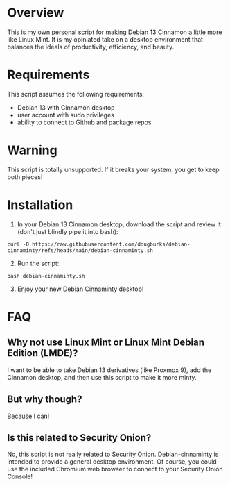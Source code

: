 # Overview
This is my own personal script for making Debian 13 Cinnamon a little more like Linux Mint. It is my opiniated take on a desktop environment that balances the ideals of productivity, efficiency, and beauty.

# Requirements
This script assumes the following requirements:
- Debian 13 with Cinnamon desktop
- user account with sudo privileges
- ability to connect to Github and package repos
  
# Warning
This script is totally unsupported. If it breaks your system, you get to keep both pieces!

# Installation
1. In your Debian 13 Cinnamon desktop, download the script and review it (don't just blindly pipe it into bash):
```
curl -O https://raw.githubusercontent.com/dougburks/debian-cinnaminty/refs/heads/main/debian-cinnaminty.sh
```
2. Run the script:
```
bash debian-cinnaminty.sh
```
3. Enjoy your new Debian Cinnaminty desktop!

# FAQ

## Why not use Linux Mint or Linux Mint Debian Edition (LMDE)?

I want to be able to take Debian 13 derivatives (like Proxmox 9), add the Cinnamon desktop, and then use this script to make it more minty.

## But why though?

Because I can!

## Is this related to Security Onion?

No, this script is not really related to Security Onion. Debian-cinnaminty is intended to provide a general desktop environment. Of course, you could use the included Chromium web browser to connect to your Security Onion Console!
